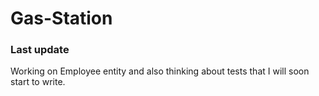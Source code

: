 # Gas-Station

<h3>Last update</h3>

<p>Working on Employee entity and also thinking about tests that I will soon start to write.</p>
